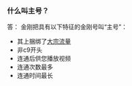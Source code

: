 ### 什么叫主号？
答：
金刚把具有以下特征的金刚号叫“主号”：
- 其上捆绑了[大宗流量](https://a2zitpro.github.io/web/什么是大宗流量)
- 非c9开头
- 连通后供您播放视频
- 连通次数最多
- 连通时间最长
